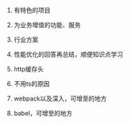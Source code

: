 <!--
 * @description: 
 * @author: xiangrong.liu
 * @Date: 2020-06-17 14:46:37
 * @LastEditors: xiangrong.liu
 * @LastEditTime: 2020-06-17 18:05:17
--> 
1. 有特色的项目
2. 为业务增值的功能、服务
3. 行业方案

1. 性能优化的回答再总结，顺便知识点学习
2. http缓存头
3. 不用ts的原因
4. webpack以及深入，可增至的地方
5. babel，可增至的地方